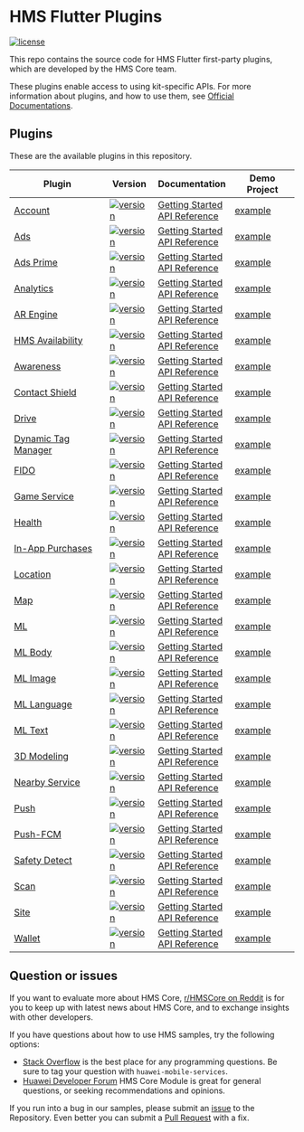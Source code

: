 # HMS Flutter Plugins

[![license](https://img.shields.io/badge/license-Apache--2.0-green)](./LICENSE)

This repo contains the source code for HMS Flutter first-party plugins, which are developed by the HMS Core team.

These plugins enable access to using kit-specific APIs. For more information
about plugins, and how to use them, see
[Official Documentations](https://developer.huawei.com/consumer/en/doc/overview/HMS-Core-Plugin?ha_source=hms1).

## Plugins

These are the available plugins in this repository.

| Plugin | Version | Documentation | Demo Project |
|---|---|---|---|
| [Account](./flutter-hms-account) | [![version](https://img.shields.io/pub/v/huawei_account?style=for-the-badge)](https://pub.dev/packages/huawei_account) | [Getting Started](https://developer.huawei.com/consumer/en/doc/development/HMS-Plugin-Guides/prepare-dev-env-0000001050727032?ha_source=hms1) <br/> [API Reference](https://developer.huawei.com/consumer/en/doc/development/HMS-Plugin-References/overview-0000001051087484?ha_source=hms1) | [example](./flutter-hms-account/example/) |
| [Ads](./flutter-hms-ads) | [![version](https://img.shields.io/pub/v/huawei_ads?style=for-the-badge)](https://pub.dev/packages/huawei_ads) | [Getting Started](https://developer.huawei.com/consumer/en/doc/development/HMS-Plugin-Guides/preparedevenv-0000001050196443?ha_source=hms1) <br/> [API Reference](https://developer.huawei.com/consumer/en/doc/development/HMS-Plugin-References/overview-0000001051055789?ha_source=hms1) | [example](./flutter-hms-ads/example/) |
| [Ads Prime](./flutter-hms-adsprime) | [![version](https://img.shields.io/pub/v/huawei_adsprime?style=for-the-badge)](https://pub.dev/packages/huawei_adsprime) | [Getting Started](https://developer.huawei.com/consumer/en/doc/development/HMS-Plugin-Guides/preparedevenv-0000001050196443?ha_source=hms1) <br/> [API Reference](https://developer.huawei.com/consumer/en/doc/development/HMS-Plugin-References/overview-0000001051055789?ha_source=hms1) | [example](./flutter-hms-adsprime/example/) |
| [Analytics](./flutter-hms-analytics) | [![version](https://img.shields.io/pub/v/huawei_analytics?style=for-the-badge)](https://pub.dev/packages/huawei_analytics) | [Getting Started](https://developer.huawei.com/consumer/en/doc/development/HMS-Plugin-Guides/preparing-dev-env-0000001050169140?ha_source=hms1) <br/> [API Reference](https://developer.huawei.com/consumer/en/doc/development/HMS-Plugin-References/overview-0000001050176764?ha_source=hms1) | [example](./flutter-hms-analytics/example/) |
| [AR Engine](./flutter-hms-ar) | [![version](https://img.shields.io/pub/v/huawei_ar?style=for-the-badge)](https://pub.dev/packages/huawei_ar) | [Getting Started](https://developer.huawei.com/consumer/en/doc/development/HMS-Plugin-Guides/preparing-the-dev-env-0000001058904505?ha_source=hms1) <br/> [API Reference](https://developer.huawei.com/consumer/en/doc/development/HMS-Plugin-References/flutter-apis-overview-0000001059271506?ha_source=hms1) | [example](./flutter-hms-ar/example/) |
| [HMS Availability](./flutter-hms-availability) | [![version](https://img.shields.io/pub/v/huawei_hmsavailability?style=for-the-badge)](https://pub.dev/packages/huawei_hmsavailability) | [Getting Started](https://developer.huawei.com/consumer/en/doc/development/HMS-Plugin-Guides/introduction-0000001128351789?ha_source=hms1) <br/> [API Reference](https://developer.huawei.com/consumer/en/doc/development/HMS-Plugin-References-V1/overview-0000001081433280-V1?ha_source=hms1) | [example](./flutter-hms-availability/example/) |
| [Awareness](./flutter-hms-awareness) | [![version](https://img.shields.io/pub/v/huawei_awareness?style=for-the-badge)](https://pub.dev/packages/huawei_awareness) | [Getting Started](https://developer.huawei.com/consumer/en/doc/development/HMS-Plugin-Guides/preparing-dev-environment-0000001073460239?ha_source=hms1) <br/> [API Reference](https://developer.huawei.com/consumer/en/doc/development/HMS-Plugin-References/overview-0000001074252416?ha_source=hms1) | [example](./flutter-hms-awareness/example/) |
| [Contact Shield](./flutter-hms-contact-shield) | [![version](https://img.shields.io/pub/v/huawei_contactshield?style=for-the-badge)](https://pub.dev/packages/huawei_contactshield) | [Getting Started](https://developer.huawei.com/consumer/en/doc/development/HMS-Plugin-Guides/prepare-dev-env-0000001063534692?ha_source=hms1) <br/> [API Reference](https://developer.huawei.com/consumer/en/doc/development/HMS-Plugin-References-V1/overview-0000001063989606-V1?ha_source=hms1) | [example](./flutter-hms-contact-shield/example/) |
| [Drive](./flutter-hms-drive) | [![version](https://img.shields.io/pub/v/huawei_drive?style=for-the-badge)](https://pub.dev/packages/huawei_drive) | [Getting Started](https://developer.huawei.com/consumer/en/doc/development/HMS-Plugin-Guides/introduction-0000001077725482?ha_source=hms1) <br/> [API Reference](https://developer.huawei.com/consumer/en/doc/development/HMS-Plugin-References-V1/overview-0000001096843987-V1?ha_source=hms1) | [example](./flutter-hms-drive/example/) |
| [Dynamic Tag Manager](./flutter-hms-dtm) | [![version](https://img.shields.io/pub/v/huawei_dtm?style=for-the-badge)](https://pub.dev/packages/huawei_dtm) | [Getting Started](https://developer.huawei.com/consumer/en/doc/development/HMS-Plugin-Guides/prepare-dev-env-0000001062877462?ha_source=hms1) <br/> [API Reference](https://developer.huawei.com/consumer/en/doc/development/HMS-Plugin-References/hms-dtm-0000001062337272?ha_source=hms1) | [example](./flutter-hms-dtm/example/) |
| [FIDO](./flutter-hms-fido) | [![version](https://img.shields.io/pub/v/huawei_fido?style=for-the-badge)](https://pub.dev/packages/huawei_fido) | [Getting Started](https://developer.huawei.com/consumer/en/doc/development/HMS-Plugin-Guides/introduction-0000001096579081?ha_source=hms1) <br/> [API Reference](https://developer.huawei.com/consumer/en/doc/development/HMS-Plugin-References-V1/overview-0000001096697417-V1?ha_source=hms1) | [example](./flutter-hms-fido/example/) |
| [Game Service](./flutter-hms-gameservice) | [![version](https://img.shields.io/pub/v/huawei_gameservice?style=for-the-badge)](https://pub.dev/packages/huawei_gameservice) | [Getting Started](https://developer.huawei.com/consumer/en/doc/development/HMS-Plugin-Guides-V1/introduction-0000001080980430-V1?ha_source=hms1) <br/> [API Reference](https://developer.huawei.com/consumer/en/doc/development/HMS-Plugin-References-V1/flutter-apis-overview-0000001080990190-V1?ha_source=hms1) | [example](./flutter-hms-gameservice/example/) |
| [Health](./flutter-hms-health) | [![version](https://img.shields.io/pub/v/huawei_health?style=for-the-badge)](https://pub.dev/packages/huawei_health) | [Getting Started](https://developer.huawei.com/consumer/en/doc/development/HMS-Plugin-Guides/prep-dev-env-0000001073758189?ha_source=hms1) <br/> [API Reference](https://developer.huawei.com/consumer/en/doc/development/HMS-Plugin-References/flutter-overview-0000001073231093?ha_source=hms1) | [example](./flutter-hms-health/example/) |
| [In-App Purchases](./flutter-hms-iap) | [![version](https://img.shields.io/pub/v/huawei_iap?style=for-the-badge)](https://pub.dev/packages/huawei_iap) | [Getting Started](https://developer.huawei.com/consumer/en/doc/development/HMS-Plugin-Guides/preparing-dev-environment-0000001051081604?ha_source=hms1) <br/> [API Reference](https://developer.huawei.com/consumer/en/doc/development/HMS-Plugin-References/overview-0000001051005695?ha_source=hms1) | [example](./flutter-hms-iap/example/) |
| [Location](./flutter-hms-location) | [![version](https://img.shields.io/pub/v/huawei_location?style=for-the-badge)](https://pub.dev/packages/huawei_location) | [Getting Started](https://developer.huawei.com/consumer/en/doc/development/HMS-Plugin-Guides/prepare-dev-env-0000001050433505?ha_source=hms1) <br/> [API Reference](https://developer.huawei.com/consumer/en/doc/development/HMS-Plugin-References/fused-location-client-0000001050179418?ha_source=hms1) | [example](./flutter-hms-location/example/) |
| [Map](./flutter-hms-map) | [![version](https://img.shields.io/pub/v/huawei_map?style=for-the-badge)](https://pub.dev/packages/huawei_map) | [Getting Started](https://developer.huawei.com/consumer/en/doc/development/HMS-Plugin-Guides/preparing-dev-environment-0000001050190755?ha_source=hms1) <br/> [API Reference](https://developer.huawei.com/consumer/en/doc/development/HMS-Plugin-References/bitmap-desc-0000001050430775?ha_source=hms1) | [example](./flutter-hms-map/example/) |
| [ML](./flutter-hms-ml) | [![version](https://img.shields.io/pub/v/huawei_ml?style=for-the-badge)](https://pub.dev/packages/huawei_ml) | [Getting Started](https://developer.huawei.com/consumer/en/doc/development/HMS-Plugin-Guides/prepare-dev-env-0000001052511642?ha_source=hms1) <br/> [API Reference](https://developer.huawei.com/consumer/en/doc/development/HMS-Plugin-References/overview-0000001052975193?ha_source=hms1) | [example](./flutter-hms-ml/example/) |
| [ML Body](./flutter-hms-mlbody) | [![version](https://img.shields.io/pub/v/huawei_ml_body?style=for-the-badge)](https://pub.dev/packages/huawei_ml_body) | [Getting Started](https://developer.huawei.com/consumer/en/doc/development/HMS-Plugin-Guides/prepare-dev-env-0000001052511642?ha_source=hms1) <br/> [API Reference](https://developer.huawei.com/consumer/en/doc/development/HMS-Plugin-References/overview-0000001226846399?ha_source=hms1) | [example](./flutter-hms-mlbody/example/) |
| [ML Image](./flutter-hms-mlimage) | [![version](https://img.shields.io/pub/v/huawei_ml_image?style=for-the-badge)](https://pub.dev/packages/huawei_ml_image) | [Getting Started](https://developer.huawei.com/consumer/en/doc/development/HMS-Plugin-Guides/prepare-dev-env-0000001052511642?ha_source=hms1) <br/> [API Reference](https://developer.huawei.com/consumer/en/doc/development/HMS-Plugin-References/mlimg-overview-0000001237615881?ha_source=hms1) | [example](./flutter-hms-mlimage/example/) |
| [ML Language](./flutter-hms-mllanguage) | [![version](https://img.shields.io/pub/v/huawei_ml_language?style=for-the-badge)](https://pub.dev/packages/huawei_ml_language) | [Getting Started](https://developer.huawei.com/consumer/en/doc/development/HMS-Plugin-Guides/prepare-dev-env-0000001052511642?ha_source=hms1) <br/> [API Reference](https://developer.huawei.com/consumer/en/doc/development/HMS-Plugin-References/overview-0000001194201510?ha_source=hms1) | [example](./flutter-hms-mllanguage/example/) |
| [ML Text](./flutter-hms-mltext) | [![version](https://img.shields.io/pub/v/huawei_ml_text?style=for-the-badge)](https://pub.dev/packages/huawei_ml_text) | [Getting Started](https://developer.huawei.com/consumer/en/doc/development/HMS-Plugin-Guides/prepare-dev-env-0000001052511642?ha_source=hms1) <br/> [API Reference](https://developer.huawei.com/consumer/en/doc/development/HMS-Plugin-References/mltext-overview-0000001181686694?ha_source=hms1) | [example](./flutter-hms-mltext/example/) |
| [3D Modeling](./flutter-hms-modeling) | [![version](https://img.shields.io/pub/v/huawei_modeling3d?style=for-the-badge)](https://pub.dev/packages/huawei_modeling3d) | [Getting Started](https://developer.huawei.com/consumer/en/doc/development/HMS-Plugin-Guides/prepare-dev-env-0000001210329461?ha_source=hms1) <br/> [API Reference](https://developer.huawei.com/consumer/en/doc/development/HMS-Plugin-References/overview-0000001208666915?ha_source=hms1) | [example](./flutter-hms-modeling/example/) |
| [Nearby Service](./flutter-hms-nearbyservice) | [![version](https://img.shields.io/pub/v/huawei_nearbyservice?style=for-the-badge)](https://pub.dev/packages/huawei_nearbyservice) | [Getting Started](https://developer.huawei.com/consumer/en/doc/development/HMS-Plugin-Guides/prepare-dev-env-0000001074265856?ha_source=hms1) <br/> [API Reference](https://developer.huawei.com/consumer/en/doc/development/HMS-Plugin-References/overview-0000001074428872?ha_source=hms1) | [example](./flutter-hms-nearbyservice/example/) |
| [Push](./flutter-hms-push) | [![version](https://img.shields.io/pub/v/huawei_push?style=for-the-badge)](https://pub.dev/packages/huawei_push) | [Getting Started](https://developer.huawei.com/consumer/en/doc/development/HMS-Plugin-Guides/prepare-dev-env-0000001051136140?ha_source=hms1) <br/> [API Reference](https://developer.huawei.com/consumer/en/doc/development/HMS-Plugin-References/push-overview-0000001057463088?ha_source=hms1) | [example](./flutter-hms-push/example/) |
| [Push-FCM](./flutter-hms-pushfcm) | [![version](https://img.shields.io/pub/v/huawei_push_fcm?style=for-the-badge)](https://pub.dev/packages/huawei_push_fcm) | [Getting Started](https://developer.huawei.com/consumer/en/doc/development/HMS-Plugin-Guides/prepare-dev-env-0000001051136140?ha_source=hms1) <br/> [API Reference](https://developer.huawei.com/consumer/en/doc/development/HMS-Plugin-References/push-fcm-overview-0000001193494744?ha_source=hms1) | [example](./flutter-hms-pushfcm/example/) |
| [Safety Detect](./flutter-hms-safetydetect) | [![version](https://img.shields.io/pub/v/huawei_safetydetect?style=for-the-badge)](https://pub.dev/packages/huawei_safetydetect) | [Getting Started](https://developer.huawei.com/consumer/en/doc/development/HMS-Plugin-Guides/prep-dev-env-0000001061376620?ha_source=hms1) <br/> [API Reference](https://developer.huawei.com/consumer/en/doc/development/HMS-Plugin-References/overview-0000001060304308?ha_source=hms1) | [example](./flutter-hms-safetydetect/example/) |
| [Scan](./flutter-hms-scan) | [![version](https://img.shields.io/pub/v/huawei_scan?style=for-the-badge)](https://pub.dev/packages/huawei_scan) | [Getting Started](https://developer.huawei.com/consumer/en/doc/development/HMS-Plugin-Guides/prepare-dev-env-0000001054637955?ha_source=hms1) <br/> [API Reference](https://developer.huawei.com/consumer/en/doc/development/HMS-Plugin-References/overview-0000001054390809?ha_source=hms1) | [example](./flutter-hms-scan/example/) |
| [Site](./flutter-hms-site) | [![version](https://img.shields.io/pub/v/huawei_site?style=for-the-badge)](https://pub.dev/packages/huawei_site) | [Getting Started](https://developer.huawei.com/consumer/en/doc/development/HMS-Plugin-Guides/prepare-dev-env-0000001050181325?ha_source=hms1) <br/> [API Reference](https://developer.huawei.com/consumer/en/doc/development/HMS-Plugin-References/search-0000001050285502?ha_source=hms1) | [example](./flutter-hms-site/example/) |
| [Wallet](./flutter-hms-wallet) | [![version](https://img.shields.io/pub/v/huawei_wallet?style=for-the-badge)](https://pub.dev/packages/huawei_wallet) | [Getting Started](https://developer.huawei.com/consumer/en/doc/development/HMS-Plugin-Guides/service-introduction-0000001096846895?ha_source=hms1) <br/> [API Reference](https://developer.huawei.com/consumer/en/doc/development/HMS-Plugin-References-V1/flutter-overview-0000001078375892-V1?ha_source=hms1) | [example](./flutter-hms-wallet/example/) |


## Question or issues

If you want to evaluate more about HMS Core, [r/HMSCore on Reddit](https://www.reddit.com/r/HuaweiDevelopers/) is for you to keep up with latest news about HMS Core, and to exchange insights with other developers.

If you have questions about how to use HMS samples, try the following options:

- [Stack Overflow](https://stackoverflow.com/questions/tagged/huawei-mobile-services) is the best place for any programming questions. Be sure to tag your question with `huawei-mobile-services`.
- [Huawei Developer Forum](https://forums.developer.huawei.com/forumPortal/en/home?fid=0101187876626530001?ha_source=hms1) HMS Core Module is great for general questions, or seeking recommendations and opinions.

If you run into a bug in our samples, please submit an [issue](https://github.com/HMS-Core/hms-flutter-plugin/issues) to the Repository. Even better you can submit a [Pull Request](https://github.com/HMS-Core/hms-flutter-plugin/pulls) with a fix.
